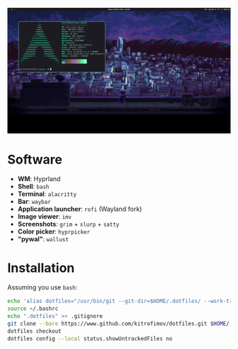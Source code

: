 ![preview](preview.png)

# Software
- **WM**: Hyprland
- **Shell**: `bash`
- **Terminal**: `alacritty`
- **Bar**: `waybar`
- **Application launcher**: `rofi` (Wayland fork)
- **Image viewer**: `imv`
- **Screenshots**: `grim` + `slurp` + `satty`
- **Color picker**: `hyprpicker`
- **"pywal"**: `wallust`

# Installation
Assuming you use `bash`:
```bash
echo 'alias dotfiles="/usr/bin/git --git-dir=$HOME/.dotfiles/ --work-tree=$HOME"' >> $HOME/.bashrc
source ~/.bashrc
echo ".dotfiles" >> .gitignore
git clone --bare https://www.github.com/kitrofimov/dotfiles.git $HOME/.dotfiles
dotfiles checkout
dotfiles config --local status.showUntrackedFiles no
```

